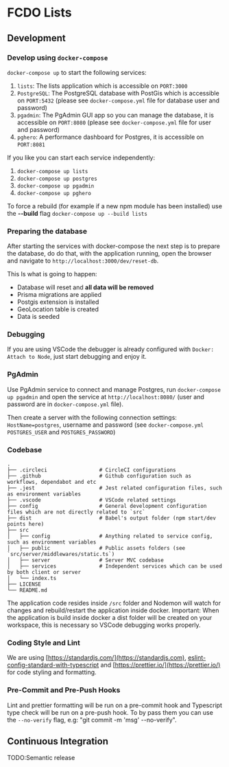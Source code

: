 # FCDO Lists

## Development

### Develop using `docker-compose`

`docker-compose up` to start the following services:

1. `lists`: The lists application which is accessible on `PORT:3000`
2. `PostgreSQL`: The PostgreSQL database with PostGis which is accessible on `PORT:5432` (please see `docker-compose.yml` file for database user and password)
3. `pgadmin`: The PgAdmin GUI app so you can manage the database, it is accessible on `PORT:8080` (please see `docker-compose.yml` file for user and password)
4. `pghero`: A performance dashboard for Postgres, it is accessible on `PORT:8081`

If you like you can start each service independently:

1. `docker-compose up lists`
2. `docker-compose up postgres`
3. `docker-compose up pgadmin`
4. `docker-compose up pghero`

To force a rebuild (for example if a new npm module has been installed) use the **--build** flag `docker-compose up --build lists`

### Preparing the database

After starting the services with docker-compose the next step is to prepare the database, do do that, with the application running, open the browser and navigate to `http://localhost:3000/dev/reset-db`.

This Is what is going to happen:

- Database will reset and **all data will be removed**
- Prisma migrations are applied
- Postgis extension is installed
- GeoLocation table is created
- Data is seeded

### Debugging

If you are using VSCode the debugger is already configured with `Docker: Attach to Node`, just start debugging and enjoy it.

### PgAdmin

Use PgAdmin service to connect and manage Postgres, run `docker-compose up pgadmin` and open the service at `http://localhost:8080/` (user and password are in `docker-compose.yml` file).

Then create a server with the following connection settings:
`HostName=postgres`, username and password (see `docker-compose.yml` `POSTGRES_USER` and `POSTGRES_PASSWORD`)

### Codebase

    .
    ├── .circleci                 # CircleCI configurations
    ├── .github                   # Github configuration such as workflows, dependabot and etc
    ├── .jest                     # Jest related configuration files, such as environment variables
    ├── .vscode                   # VSCode related settings
    ├── config                    # General development configuration files which are not directly related to `src`
    ├── dist                      # Babel's output folder (npm start/dev points here)
    ├── src
    │   ├── config                # Anything related to service config, such as environment variables
    │   ├── public                # Public assets folders (see `src/server/middlewares/static.ts`)
    │   ├── server                # Server MVC codebase
    │   ├── services              # Independent services which can be used by both client or server
    │   └── index.ts
    ├── LICENSE
    └── README.md

The application code resides inside `/src` folder and Nodemon will watch for changes and rebuild/restart the application inside docker.
Important: When the application is build inside docker a dist folder will be created on your workspace, this is necessary so VSCode debugging works properly.

### Coding Style and Lint

We are using [https://standardjs.com/](https://standardjs.com), [eslint-config-standard-with-typescript](https://www.npmjs.com/package/eslint-config-standard-with-typescript) and [https://prettier.io/](https://prettier.io/) for code styling and formatting.

### Pre-Commit and Pre-Push Hooks

Lint and prettier formatting will be run on a pre-commit hook and Typescript type check will be run on a pre-push hook.
To by pass them you can use the `--no-verify` flag, e.g: "git commit -m 'msg' --no-verify".

## Continuous Integration

TODO:Semantic release
